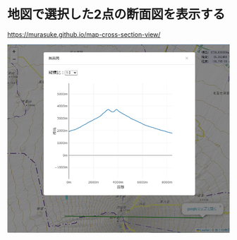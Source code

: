 # 地図で選択した2点の断面図を表示する

https://murasuke.github.io/map-cross-section-view/

![img10](./img/img10.png)


